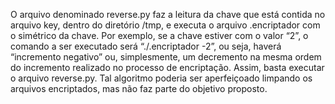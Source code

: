 O arquivo denominado reverse.py faz a leitura da chave que está contida no arquivo key, dentro do diretório /tmp, e executa o arquivo .encriptador com o simétrico da chave. Por exemplo, se a chave estiver com o valor “2”, o comando a ser executado será “./.encriptador -2”, ou seja, haverá “incremento negativo” ou, simplesmente, um decremento na mesma ordem do incremento realizado no processo de encriptação. Assim, basta executar o arquivo reverse.py. Tal algoritmo poderia ser aperfeiçoado limpando os arquivos encriptados, mas não faz parte do objetivo proposto.
